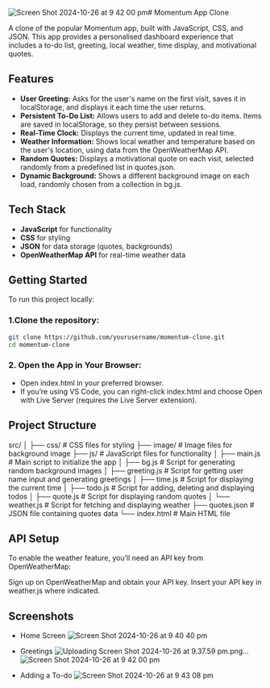![Screen Shot 2024-10-26 at 9 42 00 pm](https://github.com/user-attachments/assets/d0e9fbb4-cb8f-4a11-8d09-02c123f8a70a)# Momentum App Clone

A clone of the popular Momentum app, built with JavaScript, CSS, and JSON. This app provides a personalised dashboard experience that includes a to-do list, greeting, local weather, time display, and motivational quotes.

## Features

- **User Greeting:** Asks for the user's name on the first visit, saves it in localStorage, and displays it each time the user returns.
- **Persistent To-Do List:** Allows users to add and delete to-do items. Items are saved in localStorage, so they persist between sessions.
- **Real-Time Clock:** Displays the current time, updated in real time.
- **Weather Information:** Shows local weather and temperature based on the user's location, using data from the OpenWeatherMap API.
- **Random Quotes:** Displays a motivational quote on each visit, selected randomly from a predefined list in quotes.json.
- **Dynamic Background:** Shows a different background image on each load, randomly chosen from a collection in bg.js.

## Tech Stack

- **JavaScript** for functionality
- **CSS** for styling
- **JSON** for data storage (quotes, backgrounds)
- **OpenWeatherMap API** for real-time weather data

## Getting Started

To run this project locally:
### 1.Clone the repository:
```bash
git clone https://github.com/yourusername/momentum-clone.git
cd momentum-clone
```
### 2. Open the App in Your Browser:
- Open index.html in your preferred browser.
- If you’re using VS Code, you can right-click index.html and choose Open with Live Server (requires the Live Server extension).

## Project Structure
src/
│
├── css/              # CSS files for styling
├── image/            # Image files for background image
├── js/               # JavaScript files for functionality
│   ├── main.js       # Main script to initialize the app
│   ├── bg.js         # Script for generating random background images
│   ├── greeting.js   # Script for getting user name input and generating greetings
│   ├── time.js       # Script for displaying the current time
│   ├── todo.js       # Script for adding, deleting and displaying todos
│   ├── quote.js      # Script for displaying random quotes
│   └── weather.js    # Script for fetching and displaying weather
├── quotes.json       # JSON file containing quotes data
└── index.html        # Main HTML file

## API Setup
To enable the weather feature, you’ll need an API key from OpenWeatherMap:

Sign up on OpenWeatherMap and obtain your API key.
Insert your API key in weather.js where indicated.

## Screenshots
- Home Screen
![Screen Shot 2024-10-26 at 9 40 40 pm](https://github.com/user-attachments/assets/5ba47ec9-a7de-41da-84c1-bbb347528b76)

- Greetings 
![Uploading Screen Shot 2024-10-26 at 9.37.59 pm.png…]()
![Screen Shot 2024-10-26 at 9 42 00 pm](https://github.com/user-attachments/assets/e13349df-7d47-436f-aedc-65ae8a415427)
  
- Adding a To-do
![Screen Shot 2024-10-26 at 9 43 08 pm](https://github.com/user-attachments/assets/d0761e23-8273-4ebd-a34e-cea46bae0afa)
